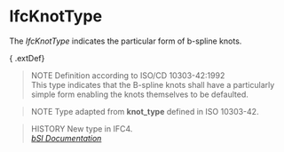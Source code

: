 IfcKnotType
===========
The _IfcKnotType_ indicates the particular form of b-spline knots.  
  
{ .extDef}  
> NOTE  Definition according to ISO/CD 10303-42:1992  
> This type indicates that the B-spline knots shall have a particularly simple
> form enabling the knots themselves to be defaulted.  
  
> NOTE  Type adapted from **knot_type** defined in ISO 10303-42.  
  
> HISTORY  New type in IFC4.  
[ _bSI
Documentation_](https://standards.buildingsmart.org/IFC/DEV/IFC4_2/FINAL/HTML/schema/ifcgeometryresource/lexical/ifcknottype.htm)


